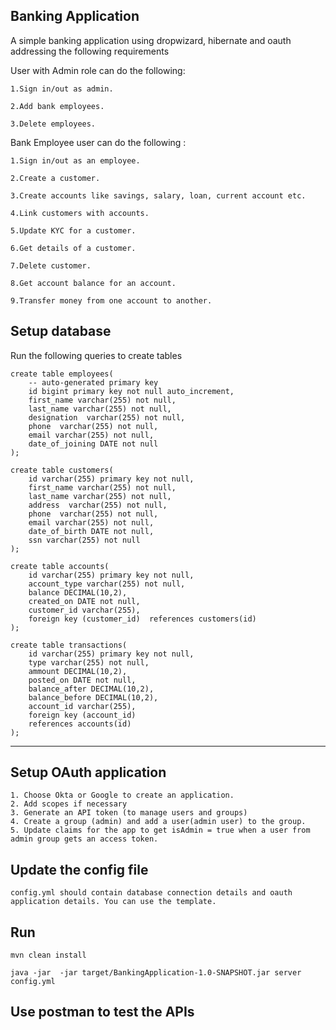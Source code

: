 ## Banking Application
A simple banking application using dropwizard, hibernate and oauth addressing the following requirements

User with Admin role can do the following:

    1.Sign in/out as admin.

    2.Add bank employees.

    3.Delete employees.

Bank Employee user can do the following :

    1.Sign in/out as an employee.

    2.Create a customer.

    3.Create accounts like savings, salary, loan, current account etc.

    4.Link customers with accounts.

    5.Update KYC for a customer.

    6.Get details of a customer.

    7.Delete customer.

    8.Get account balance for an account.

    9.Transfer money from one account to another.



## Setup database

Run the following queries to create tables

    create table employees(
        -- auto-generated primary key
        id bigint primary key not null auto_increment,
        first_name varchar(255) not null,
        last_name varchar(255) not null,
        designation  varchar(255) not null,
        phone  varchar(255) not null,
        email varchar(255) not null,
        date_of_joining DATE not null
    );

    create table customers(
        id varchar(255) primary key not null,
        first_name varchar(255) not null,
        last_name varchar(255) not null,
        address  varchar(255) not null,
        phone  varchar(255) not null,
        email varchar(255) not null,
        date_of_birth DATE not null,
        ssn varchar(255) not null
    );

    create table accounts(
        id varchar(255) primary key not null,
        account_type varchar(255) not null,
        balance DECIMAL(10,2),
        created_on DATE not null,
        customer_id varchar(255),
        foreign key (customer_id)  references customers(id)
    );

    create table transactions(
        id varchar(255) primary key not null,
        type varchar(255) not null,
        ammount DECIMAL(10,2),
        posted_on DATE not null,
        balance_after DECIMAL(10,2),
        balance_before DECIMAL(10,2),
        account_id varchar(255),
        foreign key (account_id)
        references accounts(id)
    );

---

## Setup OAuth application


    1. Choose Okta or Google to create an application.
    2. Add scopes if necessary
    3. Generate an API token (to manage users and groups)
    4. Create a group (admin) and add a user(admin user) to the group.
    5. Update claims for the app to get isAdmin = true when a user from admin group gets an access token.


## Update the config file
    config.yml should contain database connection details and oauth application details. You can use the template.

## Run 
    mvn clean install

    java -jar  -jar target/BankingApplication-1.0-SNAPSHOT.jar server config.yml

## Use postman to test the APIs
